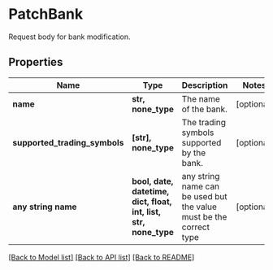 # PatchBank

Request body for bank modification.

## Properties
Name | Type | Description | Notes
------------ | ------------- | ------------- | -------------
**name** | **str, none_type** | The name of the bank. | [optional] 
**supported_trading_symbols** | **[str], none_type** | The trading symbols supported by the bank. | [optional] 
**any string name** | **bool, date, datetime, dict, float, int, list, str, none_type** | any string name can be used but the value must be the correct type | [optional]

[[Back to Model list]](../README.md#documentation-for-models) [[Back to API list]](../README.md#documentation-for-api-endpoints) [[Back to README]](../README.md)


